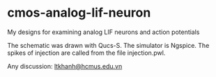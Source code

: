 # cmos-analog-lif-neuron
My designs for examining analog LIF neurons and action potentials

The schematic was drawn with Qucs-S.
The simulator is Ngspice.
The spikes of injection are called from the file injection.pwl.

Any discussion: ltkhanh@hcmus.edu.vn
